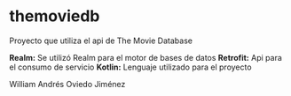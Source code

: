 # themoviedb
Proyecto que utiliza el api de The Movie Database

**Realm:** Se utilizó Realm para el motor de bases de datos
**Retrofit:** Api para el consumo de servicio
**Kotlin:** Lenguaje utilizado para el proyecto

William Andrés Oviedo Jiménez
